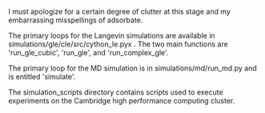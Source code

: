 I must apologize for a certain degree of clutter at this stage and my embarrassing misspellings of adsorbate.

The primary loops for the Langevin simulations are available in simulations/gle/cle/src/cython_le.pyx . The two main functions are 'run_gle_cubic', 'run_gle', and 'run_complex_gle'.

The primary loop for the MD simulation is in simulations/md/run_md.py and is entitled 'simulate'.

The simulation_scripts directory contains scripts used to execute experiments on the Cambridge high performance computing cluster.